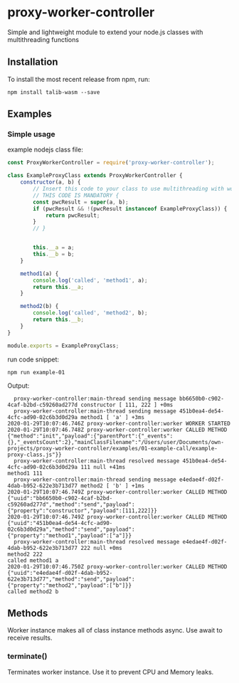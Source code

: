 # proxy-worker-controller
Simple and lightweight module to extend your node.js classes with multithreading functions

## Installation
To install the most recent release from npm, run:

```npm install talib-wasm --save```

## Examples
### Simple usage
example nodejs class file: 
```javascript
const ProxyWorkerController = require('proxy-worker-controller');

class ExampleProxyClass extends ProxyWorkerController {
    constructor(a, b) {
        // Insert this code to your class to use multithreading with workers
        // THIS CODE IS MANDATORY {
        const pwcResult = super(a, b);
        if (pwcResult && !(pwcResult instanceof ExampleProxyClass)) {
            return pwcResult;
        }
        // } 


        this.__a = a;
        this.__b = b;
    }

    method1(a) {
        console.log('called', 'method1', a);
        return this.__a;
    }

    method2(b) {
        console.log('called', 'method2', b);
        return this.__b;
    }
}

module.exports = ExampleProxyClass;
```
run code snippet:
```
npm run example-01
```
Output:
```
  proxy-worker-controller:main-thread sending message bb6650b0-c902-4caf-b2bd-c59260ad277d constructor [ 111, 222 ] +0ms
  proxy-worker-controller:main-thread sending message 451b0ea4-de54-4cfc-ad90-02c6b3d0d29a method1 [ 'a' ] +3ms
2020-01-29T10:07:46.746Z proxy-worker-controller:worker WORKER STARTED
2020-01-29T10:07:46.748Z proxy-worker-controller:worker CALLED METHOD {"method":"init","payload":{"parentPort":{"_events":{},"_eventsCount":2},"mainClassFilename":"/Users/user/Documents/own-projects/proxy-worker-controller/examples/01-example-call/example-proxy-class.js"}}
  proxy-worker-controller:main-thread resolved message 451b0ea4-de54-4cfc-ad90-02c6b3d0d29a 111 null +41ms
method1 111
  proxy-worker-controller:main-thread sending message e4edae4f-d02f-4dab-b952-622e3b713d77 method2 [ 'b' ] +1ms
2020-01-29T10:07:46.749Z proxy-worker-controller:worker CALLED METHOD {"uuid":"bb6650b0-c902-4caf-b2bd-c59260ad277d","method":"send","payload":{"property":"constructor","payload":[111,222]}}
2020-01-29T10:07:46.749Z proxy-worker-controller:worker CALLED METHOD {"uuid":"451b0ea4-de54-4cfc-ad90-02c6b3d0d29a","method":"send","payload":{"property":"method1","payload":["a"]}}
  proxy-worker-controller:main-thread resolved message e4edae4f-d02f-4dab-b952-622e3b713d77 222 null +0ms
method2 222
called method1 a
2020-01-29T10:07:46.750Z proxy-worker-controller:worker CALLED METHOD {"uuid":"e4edae4f-d02f-4dab-b952-622e3b713d77","method":"send","payload":{"property":"method2","payload":["b"]}}
called method2 b

```
## Methods
Worker instance makes all of class instance methods async. Use await to receive results.

### terminate()
Terminates worker instance. Use it to prevent CPU and Memory leaks.